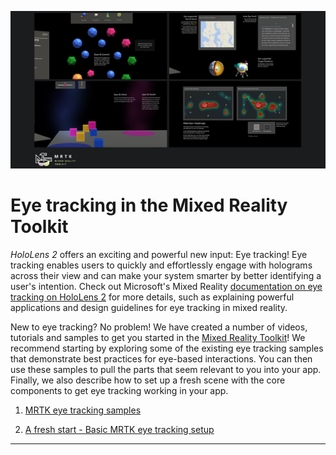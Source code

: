![Eye tracking in MRTK](../../Documentation/Images/EyeTracking/mrtk_et_compilation.png)
# Eye tracking in the Mixed Reality Toolkit

_HoloLens 2_ offers an exciting and powerful new input: Eye tracking!
Eye tracking enables users to quickly and effortlessly engage with holograms across their view and can make your system smarter by better identifying a user's intention. Check out Microsoft's Mixed Reality [documentation on eye tracking on HoloLens 2](https://docs.microsoft.com/en-us/windows/mixed-reality/eye-tracking) for more details, such as explaining powerful applications and design guidelines for eye tracking in mixed reality. 

New to eye tracking? No problem! We have created a number of videos, tutorials and samples to get you started in the [Mixed Reality Toolkit](https://github.com/Microsoft/MixedRealityToolkit-Unity)! 
We recommend starting by exploring some of the existing eye tracking samples that demonstrate best practices for eye-based interactions. 
You can then use these samples to pull the parts that seem relevant to you into your app. 
Finally, we also describe how to set up a fresh scene with the core components to get eye tracking working in your app. 

1. [MRTK eye tracking samples](EyeTracking_ExamplesOverview.md)

2. [A fresh start - Basic MRTK eye tracking setup](EyeTracking_BasicSetup.md)

---
